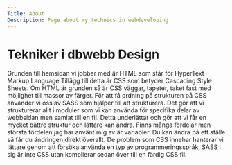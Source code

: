 ```yaml
---
Title: About
Description: Page about my technics in webdeveloping
---
```


Tekniker i dbwebb Design
==================

Grunden till hemsidan vi jobbar med är HTML som står för HyperText Markup Language
Tillägg till detta är CSS som betyder Cascading Style Sheets.
Om HTML är grunden så är CSS väggar, tapeter, taket fast med möjlighet till massor av färger.
För att få ordning på strukturen på CSS använder vi oss av SASS som hjälper till att strukturera.
Det gör att vi strukturerar allt i moduler som vi kan använda för specifika delar av webbsidan men samlat till en fil.
Detta underlättar och gör att vi får en mycket bättre struktur och lättare kan ändra.
Finns många fördelar men största fördelen jag har använt mig av är variabler. 
Du kan ändra på ett ställe så får du ändringen direkt överallt.
De problem som CSS innehar hanterar vi lättare genom att försöka använda en typ av programmeringsspråk,
SASS i sig är inte CSS utan kompilerar sedan över till en färdig CSS fil.